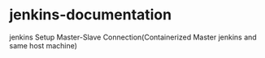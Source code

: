 # jenkins-documentation
jenkins Setup
Master-Slave Connection(Containerized Master jenkins and same host machine)

